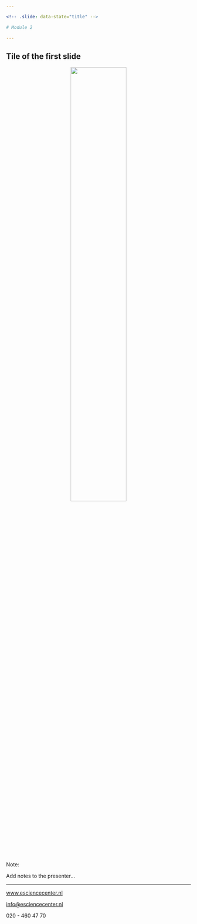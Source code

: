```yaml
---

<!-- .slide: data-state="title" -->

# Module 2

---
```


<!-- .slide: data-state="standard" -->

## Tile of the first slide

<center>
<img src="media/fig-dummy.png" width="55%">
</center>

Note:

Add notes to the presenter...

---

<!-- .slide: data-state="keepintouch" -->


www.esciencecenter.nl

info@esciencecenter.nl

020 - 460 47 70
